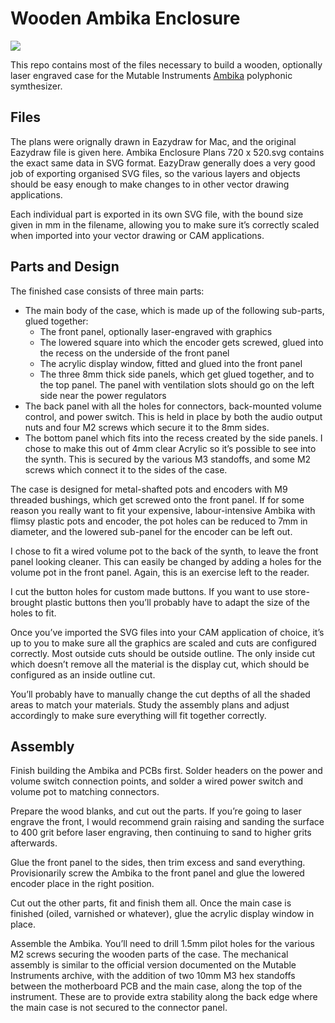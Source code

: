 # Wooden Ambika Enclosure

![](https://waterpigs.co.uk/img/2018-05-15-ambika.jpeg)

This repo contains most of the files necessary to build a wooden, optionally laser engraved case for the Mutable Instruments [Ambika](https://mutable-instruments.net/archive/ambika/build/) polyphonic symthesizer.

## Files

The plans were orignally drawn in Eazydraw for Mac, and the original Eazydraw file is given here. Ambika Enclosure Plans 720 x 520.svg contains the exact same data in SVG format. EazyDraw generally does a very good job of exporting organised SVG files, so the various layers and objects should be easy enough to make changes to in other vector drawing applications.

Each individual part is exported in its own SVG file, with the bound size given in mm in the filename, allowing you to make sure it’s correctly scaled when imported into your vector drawing or CAM applications.

## Parts and Design

The finished case consists of three main parts:

* The main body of the case, which is made up of the following sub-parts, glued together:
  * The front panel, optionally laser-engraved with graphics
  * The lowered square into which the encoder gets screwed, glued into the recess on the underside of the front panel
  * The acrylic display window, fitted and glued into the front panel
  * The three 8mm thick side panels, which get glued together, and to the top panel. The panel with ventilation slots should go on the left side near the power regulators
* The back panel with all the holes for connectors, back-mounted volume control, and power switch. This is held in place by both the audio output nuts and four M2 screws which secure it to the 8mm sides.
* The bottom panel which fits into the recess created by the side panels. I chose to make this out of 4mm clear Acrylic so it’s possible to see into the synth. This is secured by the various M3 standoffs, and some M2 screws which connect it to the sides of the case.

The case is designed for metal-shafted pots and encoders with M9 threaded bushings, which get screwed onto the front panel. If for some reason you really want to fit your expensive, labour-intensive Ambika with flimsy plastic pots and encoder, the pot holes can be reduced to 7mm in diameter, and the lowered sub-panel for the encoder can be left out.

I chose to fit a wired volume pot to the back of the synth, to leave the front panel looking cleaner. This can easily be changed by adding a holes for the volume pot in the front panel. Again, this is an exercise left to the reader.

I cut the button holes for custom made buttons. If you want to use store-brought plastic buttons then you’ll probably have to adapt the size of the holes to fit.

Once you’ve imported the SVG files into your CAM application of choice, it’s up to you to make sure all the graphics are scaled and cuts are configured correctly. Most outside cuts should be outside outline. The only inside cut which doesn’t remove all the material is the display cut, which should be configured as an inside outline cut.

You’ll probably have to manually change the cut depths of all the shaded areas to match your materials. Study the assembly plans and adjust accordingly to make sure everything will fit together correctly.

## Assembly

Finish building the Ambika and PCBs first. Solder headers on the power and volume switch connection points, and solder a wired power switch and volume pot to matching connectors.

Prepare the wood blanks, and cut out the parts. If you’re going to laser engrave the front, I would recommend grain raising and sanding the surface to 400 grit before laser engraving, then continuing to sand to higher grits afterwards.

Glue the front panel to the sides, then trim excess and sand everything. Provisionarily screw the Ambika to the front panel and glue the lowered encoder place in the right position.

Cut out the other parts, fit and finish them all. Once the main case is finished (oiled, varnished or whatever), glue the acrylic display window in place.

Assemble the Ambika. You’ll need to drill 1.5mm pilot holes for the various M2 screws securing the wooden parts of the case. The mechanical assembly is similar to the official version documented on the Mutable Instruments archive, with the addition of two 10mm M3 hex standoffs between the motherboard PCB and the main case, along the top of the instrument. These are to provide extra stability along the back edge where the main case is not secured to the connector panel.